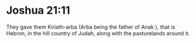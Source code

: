 # Joshua 21:11

They gave them Kiriath-arba (Arba being the father of Anak ), that is Hebron, in the hill country of Judah, along with the pasturelands around it.

